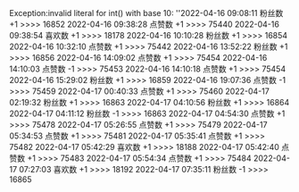 Exception:invalid literal for int() with base 10: ''2022-04-16  09:08:11   粉丝数 +1 >>>> 16852
2022-04-16  09:38:28   点赞数 +1 >>>> 75440
2022-04-16  09:38:54   喜欢数 +1 >>>> 18178
2022-04-16  10:10:28   粉丝数 +1 >>>> 16854
2022-04-16  10:32:10   点赞数 +1 >>>> 75442
2022-04-16  13:52:22   粉丝数 +1 >>>> 16856
2022-04-16  14:09:02   点赞数 +1 >>>> 75454
2022-04-16  14:10:03   点赞数 -1 >>>> 75453
2022-04-16  14:10:18   点赞数 +1 >>>> 75454
2022-04-16  15:29:02   粉丝数 +1 >>>> 16859
2022-04-16  19:07:36   点赞数 -1 >>>> 75459
2022-04-17  00:40:33   点赞数 +1 >>>> 75460
2022-04-17  02:19:32   粉丝数 +1 >>>> 16863
2022-04-17  04:10:56   粉丝数 +1 >>>> 16864
2022-04-17  04:11:12   粉丝数 -1 >>>> 16863
2022-04-17  04:54:30   点赞数 +1 >>>> 75478
2022-04-17  05:26:55   点赞数 +1 >>>> 75479
2022-04-17  05:34:53   点赞数 +1 >>>> 75481
2022-04-17  05:35:41   点赞数 +1 >>>> 75482
2022-04-17  05:42:29   喜欢数 +1 >>>> 18188
2022-04-17  05:42:40   点赞数 +1 >>>> 75483
2022-04-17  05:54:34   点赞数 +1 >>>> 75484
2022-04-17  07:27:03   喜欢数 +1 >>>> 18192
2022-04-17  07:35:11   粉丝数 -1 >>>> 16865
